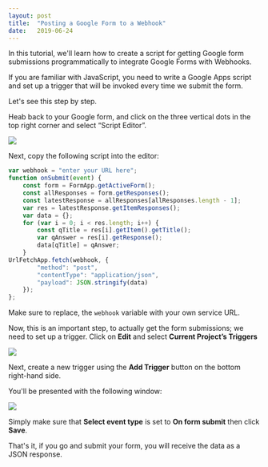 ```yaml
---
layout: post
title:  "Posting a Google Form to a Webhook"
date:   2019-06-24
---
```


In this tutorial, we'll learn how to create a script for getting Google form submissions programmatically to integrate Google Forms with Webhooks. 

If you are familiar with JavaScript, you need to write a Google Apps script and set up a trigger that will be invoked every time we submit the form. 

Let's see this step by step.

Heab back to your Google form, and click on the three vertical dots in the top right corner and select “Script Editor”.


![](https://miro.medium.com/max/369/1*e8tXee_HGPcVefK-63txOg.png)

Next, copy the following script into the editor:

```js
var webhook = "enter your URL here";
function onSubmit(event) {
    const form = FormApp.getActiveForm();
    const allResponses = form.getResponses();
    const latestResponse = allResponses[allResponses.length - 1];
    var res = latestResponse.getItemResponses();
    var data = {};
    for (var i = 0; i < res.length; i++) {
        const qTitle = res[i].getItem().getTitle();
        var qAnswer = res[i].getResponse();
        data[qTitle] = qAnswer;
    }
UrlFetchApp.fetch(webhook, {
        "method": "post",
        "contentType": "application/json",
        "payload": JSON.stringify(data)
    });
};
```

Make sure to replace, the `webhook` variable  with your own service URL.

Now, this is an important step, to actually get the form submissions; we need to set up a trigger. Click on **Edit** and select **Current Project’s Triggers**


![](https://miro.medium.com/max/235/1*hitCBqMNw8w9nOqojBkzXg.png)

Next, create a new trigger using the **Add Trigger** button on the bottom right-hand side.

You'll be presented with the following window:


![](https://miro.medium.com/max/723/1*QAibNzfutqebzvle0vhvsQ.png)

Simply make sure that **Select event type** is set to **On form submit** then click **Save**.

That's it, if you go and submit your form, you will receive the data as a JSON response.

